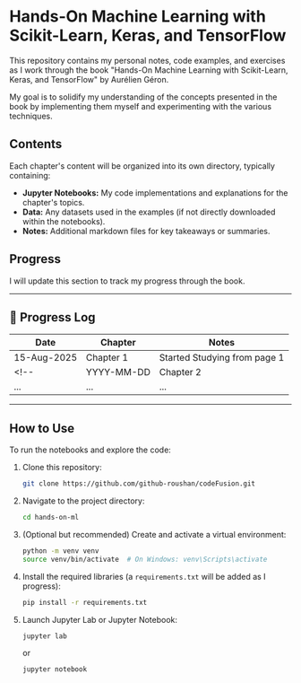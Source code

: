 # Hands-On Machine Learning with Scikit-Learn, Keras, and TensorFlow

This repository contains my personal notes, code examples, and exercises as I work through the book "Hands-On Machine Learning with Scikit-Learn, Keras, and TensorFlow" by Aurélien Géron.

My goal is to solidify my understanding of the concepts presented in the book by implementing them myself and experimenting with the various techniques.

## Contents

Each chapter's content will be organized into its own directory, typically containing:

*   **Jupyter Notebooks:** My code implementations and explanations for the chapter's topics.
*   **Data:** Any datasets used in the examples (if not directly downloaded within the notebooks).
*   **Notes:** Additional markdown files for key takeaways or summaries.

## Progress

I will update this section to track my progress through the book.

<!-- *   **Chapter 1: The Machine Learning Landscape** - Completed
*   **Chapter 2: End-to-End Machine Learning Project** - In Progress
*   **Chapter 3: Classification** - To Do
*   ... and so on. -->

---

## 📅 Progress Log

| Date       | Chapter      | Notes                                      |
|------------|--------------|--------------------------------------------|
| 15-Aug-2025 | Chapter 1     | Started Studying from page 1             |
<!-- | YYYY-MM-DD | Chapter 2     | End-to-end ML project                      |
| ...        | ...          | ...                                        | -->

---

## How to Use

To run the notebooks and explore the code:

1.  Clone this repository:
    ```bash
    git clone https://github.com/github-roushan/codeFusion.git
    ```
2.  Navigate to the project directory:
    ```bash
    cd hands-on-ml
    ```
3.  (Optional but recommended) Create and activate a virtual environment:
    ```bash
    python -m venv venv
    source venv/bin/activate  # On Windows: venv\Scripts\activate
    ```
4.  Install the required libraries (a `requirements.txt` will be added as I progress):
    ```bash
    pip install -r requirements.txt
    ```
5.  Launch Jupyter Lab or Jupyter Notebook:
    ```bash
    jupyter lab
    ```
    or
    ```bash
    jupyter notebook
    ```

